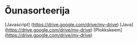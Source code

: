 # Õunasorteerija


[Javascript] (https://drive.google.com/drive/my-drive)
[Java] (https://drive.google.com/drive/my-drive)
[Plokkskeem] (https://drive.google.com/drive/my-drive)